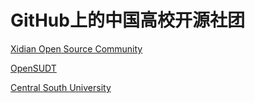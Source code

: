# GitHub上的中国高校开源社团

[Xidian Open Source Community](https://github.com/xdlinux)

[OpenSUDT](https://github.com/OpenSDUT)

[Central South University](https://github.com/git-csu)
